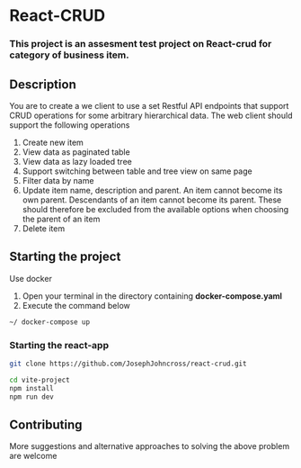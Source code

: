 # React-CRUD

### This project is an assesment test project on React-crud for category of business item. 


## Description
You are to create a we client to use a set Restful API endpoints that support CRUD operations for some arbitrary hierarchical data.
The web client should support the following operations
1. Create new item
2. View data as paginated table
3. View data as lazy loaded tree
4. Support switching between table and tree view on same page
5. Filter data by name
6. Update item name, description and parent. An item cannot become its own parent. Descendants of an item cannot become its parent. These should therefore be excluded from the available options when choosing the parent of an item
7. Delete item

## Starting the project

Use docker
1. Open your terminal in the directory containing **docker-compose.yaml**
2. Execute the command below
```bash
~/ docker-compose up
```
### Starting the react-app
```bash
git clone https://github.com/JosephJohncross/react-crud.git

cd vite-project
npm install
npm run dev
```

## Contributing

More suggestions and alternative approaches to solving the above problem are welcome

